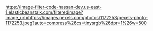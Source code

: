 https://image-filter-code-hassan-dev.us-east-1.elasticbeanstalk.com/filteredimage?image_url=https://images.pexels.com/photos/1172253/pexels-photo-1172253.jpeg?auto=compress%26cs=tinysrgb%26dpr=1%26w=500
